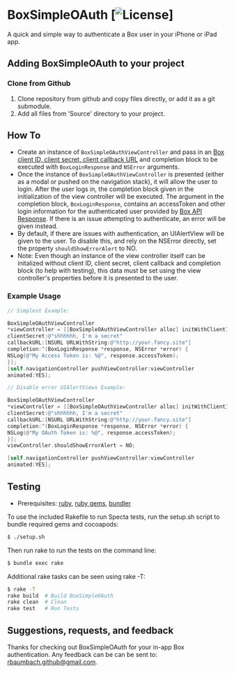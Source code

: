 # BoxSimpleOAuth [![License](http://b.repl.ca/v1/License-MIT-blue.png)]

A quick and simple way to authenticate a Box user in your iPhone or iPad app.

## Adding BoxSimpleOAuth to your project

### Clone from Github

1.  Clone repository from github and copy files directly, or add it as a git submodule.
2.  Add all files from 'Source' directory to your project.

## How To

* Create an instance of `BoxSimpleOAuthViewController` and pass in an [Box client ID, client secret, client callback URL](https://developers.box.com) and completion block to be executed with `BoxLoginResponse` and `NSError` arguments.
* Once the instance of `BoxSimpleOAuthViewController` is presented (either as a modal or pushed on the navigation stack), it will allow the user to login.  After the user logs in, the completion block given in the initialization of the view controller will be executed.  The argument in the completion block, `BoxLoginResponse`, contains an accessToken and other login information for the authenticated user provided by [Box API Response](https://developers.box.com/oauth/).  If there is an issue attempting to authenticate, an error will be given instead.
* By default, if there are issues with authentication, an UIAlertView will be given to the user.  To disable this, and rely on the NSError directly, set the property `shouldShowErrorAlert` to NO.
* Note: Even though an instance of the view controller itself can be initalized without client ID, client secret, client callback and completion block (to help with testing), this data must be set using the view controller's properties before it is presented to the user.

### Example Usage

```objective-c
// Simplest Example:

BoxSimpleOAuthViewController
*viewController = [[BoxSimpleOAuthViewController alloc] initWithClientID:@"123I_am_a_client_id_567890"
clientSecret:@"shhhhhh, I'm a secret"
callbackURL:[NSURL URLWithString:@"http://your.fancy.site"]
completion:^(BoxLoginResponse *response, NSError *error) {
NSLog(@"My Access Token is: %@", response.accessToken);
}];
[self.navigationController pushViewController:viewController
animated:YES];

// Disable error UIAlertViews Example:

BoxSimpleOAuthViewController
*viewController = [[BoxSimpleOAuthViewController alloc] initWithClientID:@"123I_am_a_client_id_567890"
clientSecret:@"shhhhhh, I'm a secret"
callbackURL:[NSURL URLWithString:@"http://your.fancy.site"]
completion:^(BoxLoginResponse *response, NSError *error) {
NSLog(@"My OAuth Token is: %@", response.accessToken);
}];
viewController.shouldShowErrorAlert = NO;

[self.navigationController pushViewController:viewController
animated:YES];
```

## Testing

* Prerequisites: [ruby](https://github.com/sstephenson/rbenv), [ruby gems](https://rubygems.org/pages/download), [bundler](http://bundler.io)

To use the included Rakefile to run Specta tests, run the setup.sh script to bundle required gems and cocoapods:

```bash
$ ./setup.sh
```

Then run rake to run the tests on the command line:

```bash
$ bundle exec rake
```

Additional rake tasks can be seen using rake -T:

```bash
$ rake -T
rake build  # Build BoxSimpleOAuth
rake clean  # Clean
rake test   # Run Tests
```

## Suggestions, requests, and feedback

Thanks for checking out BoxSimpleOAuth for your in-app Box authentication.  Any feedback can be
can be sent to: rbaumbach.github@gmail.com.
